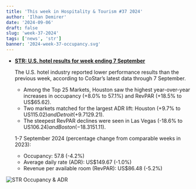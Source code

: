 ```yaml
---
title: 'This week in Hospitality & Tourism #37 2024'
author: 'Ilhan Demirer'
date: '2024-09-06'
draft: false
slug: 'week-37-2024'
tags: ['news', 'str']
banner: '2024-week-37-occupancy.svg'
---
```


- **[STR: U.S. hotel results for week ending 7 September](https://str.com/press-release/us-hotel-results-week-ending-7-september)**

  The U.S. hotel industry reported lower performance results than the previous week, according to CoStar’s latest data through 7 September.

  - Among the Top 25 Markets, Houston saw the highest year-over-year increases in occupancy (+8.0% to 57.1%) and RevPAR (+18.5% to US$65.62).
  - Two markets matched for the largest ADR lift: Houston (+9.7% to US$115.02) and Detroit (+9.7% to US$129.21).
  - The steepest RevPAR declines were seen in Las Vegas (-18.6% to US$106.24) and Boston (-18.3% to US$151.11).

  1-7 September 2024 (percentage change from comparable weeks in 2023):

  - Occupancy: 57.8 (-4.2%)
  - Average daily rate (ADR): US$149.67 (-1.0%)
  - Revenue per available room (RevPAR): US$86.48 (-5.2%)

![STR Occupancy & ADR](/images/blogimages/2024-week-37-occupancy.svg)
